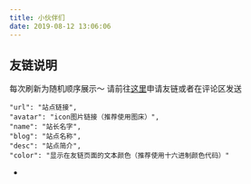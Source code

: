 ```yaml
---
title: 小伙伴们
date: 2019-08-12 13:06:06
---
```


## 友链说明
每次刷新为随机顺序展示～
请前往[这里](https://github.com/TNXG/blog/#friends)申请友链或者在评论区发送
```
"url": "站点链接",
"avatar": "icon图片链接（推荐使用图床）",
"name": "站长名字",
"blog": "站点名称",
"desc": "站点简介",
"color": "显示在友链页面的文本颜色（推荐使用十六进制颜色代码）"
```

<div id="links">
    <div class="spinner" v-if="!links.length"></div>
    <ul class="link-items" v-else>
        <li class="link-item" v-for="link in links" :id="link.name"
            :style="link.color ? `--primary-color:${link.color}` : ''"><a class="link-url" :href="link.url"
                :title="link.name" alt="portrait" target="_blank" rel="friend">
                <div class="link-left"><img class="link-avatar" loading="lazy" :src="link.avatar" :alt="link.name"
                        onerror="onAvatarError(this)"></div>
                <div class="link-info">
                    <div class="link-blog" v-html=link.blog></div>
                    <div class="link-desc" v-html=link.desc></div>
                </div>
            </a></li>
    </ul>
    <script>new Vue({
            el: "#links",
            data: {
                links: [],
                placeholder: ""
            },
            async beforeCreate() {
                this.links = await fetch("/assets/data/links.json")
                    .then(res => {
                        return res.json()
                    })
                if (true) {
                    this.links.sort(() => Math.random() - 0.5);
                }
            }
        })
    </script>
</div>